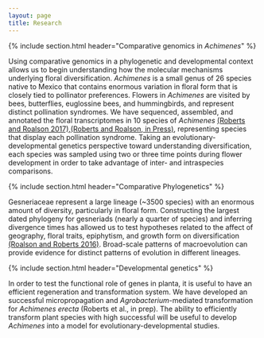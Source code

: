 ```yaml
---
layout: page
title: Research
---
```

{% include section.html header="Comparative genomics in <em>Achimenes</em>" %}

Using comparative genomics in a phylogenetic and developmental context allows us to begin understanding how the molecular mechanisms underlying floral diversification. *Achimenes* is a small genus of 26 species native to Mexico that contains enormous variation in floral form that is closely tied to pollinator preferences. Flowers in _Achimenes_ are visited by bees, butterflies, euglossine bees, and hummingbirds, and represent distinct pollination syndromes. We have sequenced, assembled, and annotated the floral transcriptomes in 10 species of _Achimenes_ [(Roberts and Roalson 2017),(Roberts and Roalson, in Press)](https://bmcgenomics.biomedcentral.com/articles/10.1186/s12864-017-3623-8), representing species that display each pollination syndrome. Taking an evolutionary-developmental genetics perspective toward understanding diversification, each species was sampled using two or three time points during flower development in order to take advantage of inter- and intraspecies comparisons.



{% include section.html header="Comparative Phylogenetics" %}

Gesneriaceae represent a large lineage (~3500 species) with an enormous amount of diversity, particularly in floral form. Constructing the largest dated phylogeny for gesneriads (nearly a quarter of species) and inferring divergence times has allowed us to test hypotheses related to the affect of geography, floral traits, epiphytism, and growth form on diversification [(Roalson and Roberts 2016)](http://sysbio.oxfordjournals.org/content/65/4/662). Broad-scale patterns of macroevolution can provide evidence for distinct patterns of evolution in different lineages. 

{% include section.html header="Developmental genetics" %}

In order to test the functional role of genes in planta, it is useful to have an efficient regeneration and transformation system. We have developed an successful micropropagation and *Agrobacterium*-mediated transformation for *Achimenes erecta* (Roberts et al., in prep). The ability to efficiently transform plant species with high successful will be useful to develop *Achimenes* into a model for evolutionary-developmental studies. 


